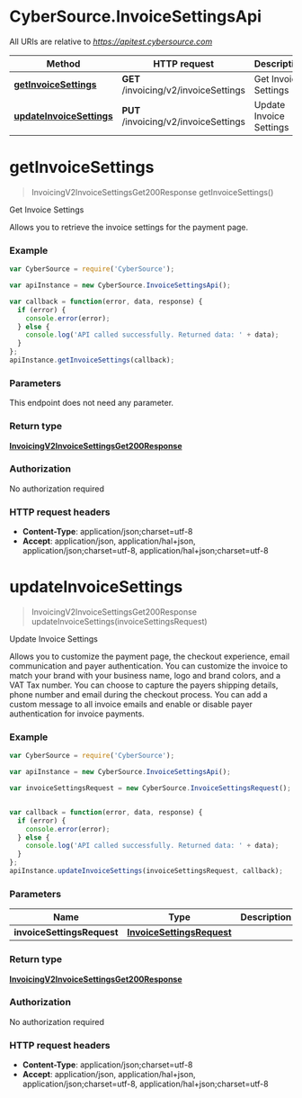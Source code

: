 # CyberSource.InvoiceSettingsApi

All URIs are relative to *https://apitest.cybersource.com*

Method | HTTP request | Description
------------- | ------------- | -------------
[**getInvoiceSettings**](InvoiceSettingsApi.md#getInvoiceSettings) | **GET** /invoicing/v2/invoiceSettings | Get Invoice Settings
[**updateInvoiceSettings**](InvoiceSettingsApi.md#updateInvoiceSettings) | **PUT** /invoicing/v2/invoiceSettings | Update Invoice Settings


<a name="getInvoiceSettings"></a>
# **getInvoiceSettings**
> InvoicingV2InvoiceSettingsGet200Response getInvoiceSettings()

Get Invoice Settings

Allows you to retrieve the invoice settings for the payment page.

### Example
```javascript
var CyberSource = require('CyberSource');

var apiInstance = new CyberSource.InvoiceSettingsApi();

var callback = function(error, data, response) {
  if (error) {
    console.error(error);
  } else {
    console.log('API called successfully. Returned data: ' + data);
  }
};
apiInstance.getInvoiceSettings(callback);
```

### Parameters
This endpoint does not need any parameter.

### Return type

[**InvoicingV2InvoiceSettingsGet200Response**](InvoicingV2InvoiceSettingsGet200Response.md)

### Authorization

No authorization required

### HTTP request headers

 - **Content-Type**: application/json;charset=utf-8
 - **Accept**: application/json, application/hal+json, application/json;charset=utf-8, application/hal+json;charset=utf-8

<a name="updateInvoiceSettings"></a>
# **updateInvoiceSettings**
> InvoicingV2InvoiceSettingsGet200Response updateInvoiceSettings(invoiceSettingsRequest)

Update Invoice Settings

Allows you to customize the payment page, the checkout experience, email communication and payer authentication. You can customize the invoice to match your brand with your business name, logo and brand colors, and a VAT Tax number. You can choose to capture the payers shipping details, phone number and email during the checkout process. You can add a custom message to all invoice emails and enable or disable payer authentication for invoice payments.

### Example
```javascript
var CyberSource = require('CyberSource');

var apiInstance = new CyberSource.InvoiceSettingsApi();

var invoiceSettingsRequest = new CyberSource.InvoiceSettingsRequest(); // InvoiceSettingsRequest | 


var callback = function(error, data, response) {
  if (error) {
    console.error(error);
  } else {
    console.log('API called successfully. Returned data: ' + data);
  }
};
apiInstance.updateInvoiceSettings(invoiceSettingsRequest, callback);
```

### Parameters

Name | Type | Description  | Notes
------------- | ------------- | ------------- | -------------
 **invoiceSettingsRequest** | [**InvoiceSettingsRequest**](InvoiceSettingsRequest.md)|  | 

### Return type

[**InvoicingV2InvoiceSettingsGet200Response**](InvoicingV2InvoiceSettingsGet200Response.md)

### Authorization

No authorization required

### HTTP request headers

 - **Content-Type**: application/json;charset=utf-8
 - **Accept**: application/json, application/hal+json, application/json;charset=utf-8, application/hal+json;charset=utf-8

